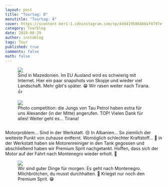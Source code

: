 ```yaml
---
layout: post
title: "Tourtag: 8"
menutitle: "Tourtag: 8"
cover: https://scontent-ber1-1.cdninstagram.com/vp/4dd419586468af4797ef02c1ad267cce/5E0C53DA/t51.2885-15/e35/69681169_123949385609898_2757179634852016982_n.jpg?_nc_ht=scontent-ber1-1.cdninstagram.com
category: Tourblog
date: 2019-08-29
author: instablog
tags: Tour
published: true
comments: false
math: false
---
```


<figure><img src="https://scontent-ber1-1.cdninstagram.com/vp/f9462fb5df3dcd173af9a8f31a2d9ced/5DF7FE02/t51.2885-15/e35/68889001_412963002910425_7993506072189635932_n.jpg?_nc_ht=scontent-ber1-1.cdninstagram.com"/> <figcaption>Sind in Mazedonien. Im EU Ausland wird es schwierig mit Internet. Hier ein paar snapshots von Skopje und wieder viel Landschaft. Mehr gibt&#x27;s später. 😁 Wir rasen weiter nach Tirana. 👍</figcaption></figure>
<figure><img src="https://scontent-ber1-1.cdninstagram.com/vp/4dd419586468af4797ef02c1ad267cce/5E0C53DA/t51.2885-15/e35/69681169_123949385609898_2757179634852016982_n.jpg?_nc_ht=scontent-ber1-1.cdninstagram.com"/> <figcaption>Photo competition: die Jungs von Tau Petrol haben extra für uns Alexander (in der Mitte) angerufen. TOP! Vielen Dank für alles! Weiter geht es... Tirana!</figcaption></figure>
<p><img src="https://scontent-ber1-1.cdninstagram.com/vp/ad5618c2af267e58ae8df9f3b2cac132/5E02A91E/t51.2885-15/e35/69306984_2412950612317948_4329574429003816008_n.jpg?_nc_ht=scontent-ber1-1.cdninstagram.com#left" alt=""/></p><p>Motorproblem... Sind in der Werkstatt. 😢 In Albanien... So ziemlich der weiteste Punkt von zuhause entfernt. Womöglich schlechter Kraftstoff... 🤔 in der Werkstatt haben sie Motorenreiniger in den Tank gegossen und abschließend haben wir Premium Sprit nachgetankt. Hoffen, dass sich der Motor auf der Fahrt nach Montenegro wieder erholt. 🤞</p>
<figure><img src="https://scontent-ber1-1.cdninstagram.com/vp/423484e5c3f02ab722511392440aaa2a/5DFB1837/t51.2885-15/e35/69711528_232656327614152_7574839749597132420_n.jpg?_nc_ht=scontent-ber1-1.cdninstagram.com"/> <figcaption>Wir sind guter Dinge für morgen. Es geht nach Montenegro. Milchbrötchen, du musst durchhalten. 🤞 Kriegst nur noch den Premium Sprit. 😁</figcaption></figure>
